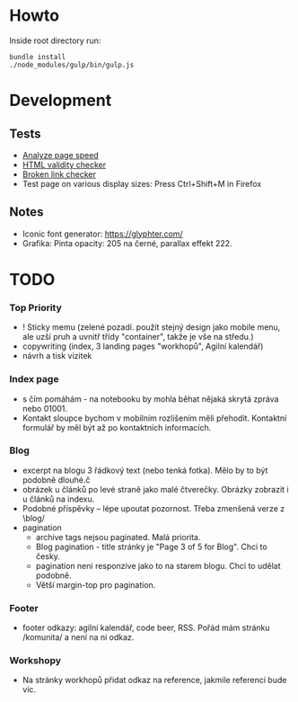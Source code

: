 # Howto

Inside root directory run:

```
bundle install
./node_modules/gulp/bin/gulp.js
```

# Development

## Tests

- [Analyze page speed](https://developers.google.com/speed/pagespeed/insights/)
- [HTML validity checker](https://validator.w3.org)
- [Broken link checker](https://www.drlinkcheck.com/)
- Test page on various display sizes: Press Ctrl+Shift+M in Firefox

## Notes

- Iconic font generator: https://glyphter.com/
- Grafika: Pinta opacity: 205 na černé, parallax effekt 222.

# TODO

### Top Priority

- ! Sticky memu (zelené pozadí. použít stejný design jako mobile menu, ale uzší pruh a uvnitř třídy "container", takže je vše na středu.)
- copywriting (index, 3 landing pages "workhopů", Agilní kalendář)
- návrh a tisk vizitek

### Index page

- s čím pomáhám - na notebooku by mohla běhat nějaká skrytá zpráva nebo 01001.
- Kontakt sloupce bychom v mobilním rozlišením měli přehodit. Kontaktní formulář by měl být až po kontaktních informacích.

### Blog

- excerpt na blogu 3 řádkový text (nebo tenká fotka). Mělo by to být podobně dlouhé.č
- obrázek u článků po levé straně jako malé čtverečky. Obrázky zobrazit i u článků na indexu.
- Podobné příspěvky – lépe upoutat pozornost. Třeba zmenšená verze z \blog/
- pagination
    - archive tags nejsou paginated. Malá priorita.
    - Blog pagination - title stránky je "Page 3 of 5 for Blog". Chci to česky.
    - pagination neni responzive jako to na starem blogu. Chci to udělat podobně.
    - Větší margin-top pro pagination.

### Footer

- footer odkazy: agilní kalendář, code beer, RSS. Pořád mám stránku /komunita/ a není na ni odkaz.

### Workshopy

- Na stránky workhopů přidat odkaz na reference, jakmile referencí bude víc.
